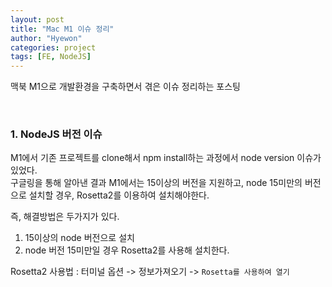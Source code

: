 ```yaml
---
layout: post
title: "Mac M1 이슈 정리"
author: "Hyewon"
categories: project
tags: [FE, NodeJS]
---
```


맥북 M1으로 개발환경을 구축하면서 겪은 이슈 정리하는 포스팅

<br>

### 1. NodeJS 버전 이슈

M1에서 기존 프로젝트를 clone해서 npm install하는 과정에서 node version 이슈가 있었다.<br>
구글링을 통해 알아낸 결과 M1에서는 15이상의 버전을 지원하고, node 15미만의 버전으로 설치할 경우, Rosetta2를 이용하여 설치해야한다.

즉, 해결방법은 두가지가 있다.

1. 15이상의 node 버전으로 설치
2. node 버전 15미만일 경우 Rosetta2를 사용해 설치한다.

Rosetta2 사용법 : 터미널 옵션 -> 정보가져오기 -> `Rosetta를 사용하여 열기`

<!-- ---
layout: post
title: "나의 첫 회사, 첫 프로젝트 만또(Mantto)"
author: "Hyewon"
categories: project
tags: [FE, ReactNative, Application]
image: mantto.jpg
---

만또 프로젝트(React Native 기반)의 프론트엔드 개발을 진행하면서 공부한 내용 혹은 겪은 일들을 정리하려 한다.<br>
[Github 소스코드](https://github.com/yirangsProject/frontend)

### FE 개발 환경

프론트엔드 개발은 ios, android를 한번에 개발 할 수 있는 `react-native` `프레임워크`를 사용한다. 백앤드를 GraphQL로 설계해 `백앤드와의 통신`을 `Apollo Graphql`로 한다. Apollo에 있는 `cache`로 `주된 전역 변수 관리`를 하고 간단하고 `일시적인 전역변수 관리`의 경우 `Redux`를 사용한다.

- Apollo Client

백앤드 통신

- Apollo Graphql

디버깅 툴

- Reactroton

### 기술을 제대로 학습하기에 Docs만한게 없다. -->
